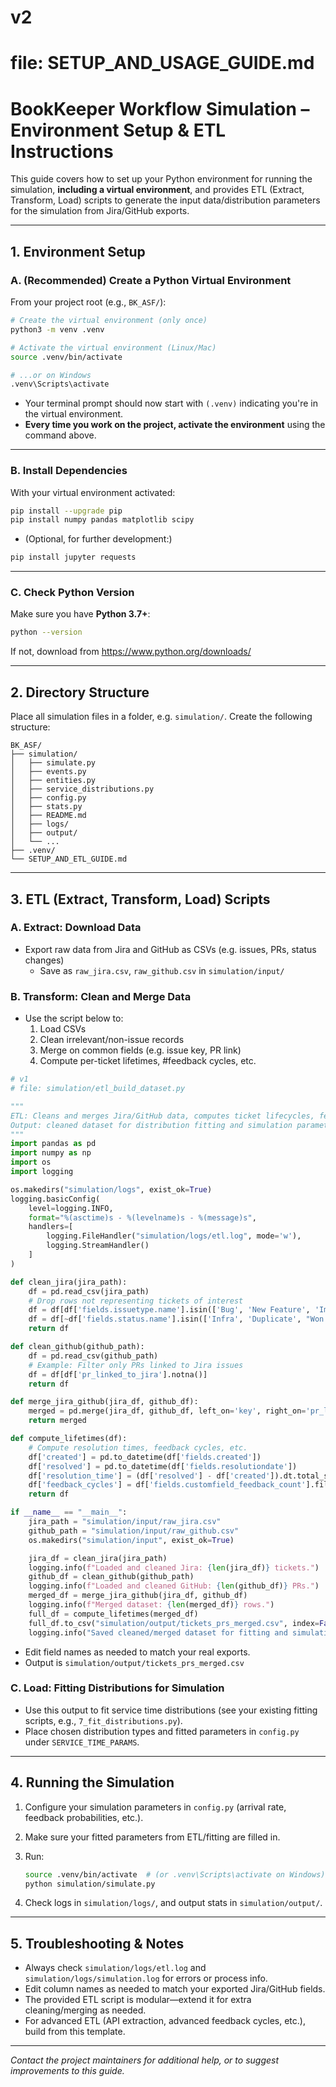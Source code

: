 # v2
# file: SETUP_AND_USAGE_GUIDE.md

# BookKeeper Workflow Simulation – Environment Setup & ETL Instructions

This guide covers how to set up your Python environment for running the simulation, **including a virtual environment**, and provides ETL (Extract, Transform, Load) scripts to generate the input data/distribution parameters for the simulation from Jira/GitHub exports.

---

## 1. Environment Setup

### A. (Recommended) Create a Python Virtual Environment

From your project root (e.g., `BK_ASF/`):

```bash
# Create the virtual environment (only once)
python3 -m venv .venv

# Activate the virtual environment (Linux/Mac)
source .venv/bin/activate

# ...or on Windows
.venv\Scripts\activate
```

- Your terminal prompt should now start with `(.venv)` indicating you're in the virtual environment.
- **Every time you work on the project, activate the environment** using the command above.

---

### B. Install Dependencies

With your virtual environment activated:

```bash
pip install --upgrade pip
pip install numpy pandas matplotlib scipy
```

- (Optional, for further development:)

```bash
pip install jupyter requests
```

---

### C. Check Python Version

Make sure you have **Python 3.7+**:

```bash
python --version
```
If not, download from https://www.python.org/downloads/

---

## 2. Directory Structure

Place all simulation files in a folder, e.g. `simulation/`. Create the following structure:

```
BK_ASF/
├── simulation/
│   ├── simulate.py
│   ├── events.py
│   ├── entities.py
│   ├── service_distributions.py
│   ├── config.py
│   ├── stats.py
│   ├── README.md
│   ├── logs/
│   ├── output/
│   └── ...
├── .venv/
└── SETUP_AND_ETL_GUIDE.md
```

---

## 3. ETL (Extract, Transform, Load) Scripts

### A. Extract: Download Data

- Export raw data from Jira and GitHub as CSVs (e.g. issues, PRs, status changes)
  - Save as `raw_jira.csv`, `raw_github.csv` in `simulation/input/`

### B. Transform: Clean and Merge Data

- Use the script below to:
    1. Load CSVs
    2. Clean irrelevant/non-issue records
    3. Merge on common fields (e.g. issue key, PR link)
    4. Compute per-ticket lifetimes, #feedback cycles, etc.

```python
# v1
# file: simulation/etl_build_dataset.py

"""
ETL: Cleans and merges Jira/GitHub data, computes ticket lifecycles, feedback cycles, and service times.
Output: cleaned dataset for distribution fitting and simulation parameterization.
"""
import pandas as pd
import numpy as np
import os
import logging

os.makedirs("simulation/logs", exist_ok=True)
logging.basicConfig(
    level=logging.INFO,
    format="%(asctime)s - %(levelname)s - %(message)s",
    handlers=[
        logging.FileHandler("simulation/logs/etl.log", mode='w'),
        logging.StreamHandler()
    ]
)

def clean_jira(jira_path):
    df = pd.read_csv(jira_path)
    # Drop rows not representing tickets of interest
    df = df[df['fields.issuetype.name'].isin(['Bug', 'New Feature', 'Improvement'])]
    df = df[~df['fields.status.name'].isin(['Infra', 'Duplicate', "Won't Fix"])]
    return df

def clean_github(github_path):
    df = pd.read_csv(github_path)
    # Example: Filter only PRs linked to Jira issues
    df = df[df['pr_linked_to_jira'].notna()]
    return df

def merge_jira_github(jira_df, github_df):
    merged = pd.merge(jira_df, github_df, left_on='key', right_on='pr_linked_to_jira', how='left')
    return merged

def compute_lifetimes(df):
    # Compute resolution times, feedback cycles, etc.
    df['created'] = pd.to_datetime(df['fields.created'])
    df['resolved'] = pd.to_datetime(df['fields.resolutiondate'])
    df['resolution_time'] = (df['resolved'] - df['created']).dt.total_seconds() / 3600.0
    df['feedback_cycles'] = df['fields.customfield_feedback_count'].fillna(0).astype(int)
    return df

if __name__ == "__main__":
    jira_path = "simulation/input/raw_jira.csv"
    github_path = "simulation/input/raw_github.csv"
    os.makedirs("simulation/input", exist_ok=True)

    jira_df = clean_jira(jira_path)
    logging.info(f"Loaded and cleaned Jira: {len(jira_df)} tickets.")
    github_df = clean_github(github_path)
    logging.info(f"Loaded and cleaned GitHub: {len(github_df)} PRs.")
    merged_df = merge_jira_github(jira_df, github_df)
    logging.info(f"Merged dataset: {len(merged_df)} rows.")
    full_df = compute_lifetimes(merged_df)
    full_df.to_csv("simulation/output/tickets_prs_merged.csv", index=False)
    logging.info("Saved cleaned/merged dataset for fitting and simulation input.")
```

- Edit field names as needed to match your real exports.
- Output is `simulation/output/tickets_prs_merged.csv`

### C. Load: Fitting Distributions for Simulation

- Use this output to fit service time distributions (see your existing fitting scripts, e.g., `7_fit_distributions.py`).
- Place chosen distribution types and fitted parameters in `config.py` under `SERVICE_TIME_PARAMS`.

---

## 4. Running the Simulation

1. Configure your simulation parameters in `config.py` (arrival rate, feedback probabilities, etc.).
2. Make sure your fitted parameters from ETL/fitting are filled in.
3. Run:

   ```bash
   source .venv/bin/activate  # (or .venv\Scripts\activate on Windows)
   python simulation/simulate.py
   ```

4. Check logs in `simulation/logs/`, and output stats in `simulation/output/`.

---

## 5. Troubleshooting & Notes

- Always check `simulation/logs/etl.log` and `simulation/logs/simulation.log` for errors or process info.
- Edit column names as needed to match your exported Jira/GitHub fields.
- The provided ETL script is modular—extend it for extra cleaning/merging as needed.
- For advanced ETL (API extraction, advanced feedback cycles, etc.), build from this template.

---

*Contact the project maintainers for additional help, or to suggest improvements to this guide.*
